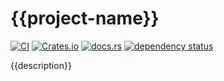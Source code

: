 # {{project-name}}

[![CI](https://github.com/{{gh_account}}/{{project_name}}/actions/workflows/ci.yml/badge.svg)](https://github.com/{{gh_account}}/{{project_name}}/actions/workflows/ci.yml)
[![Crates.io](https://img.shields.io/crates/d/{{project_name}})](https://crates.io/crates/{{project_name}})
[![docs.rs](https://img.shields.io/docsrs/{{project_name}})](https://docs.rs/{{project_name}})
[![dependency status](https://deps.rs/repo/github/{{gh_account}}/{{project_name}}/status.svg)](https://deps.rs/repo/github/{{gh_account}}/{{project_name}})

{{description}}
